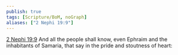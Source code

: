 ```yaml
---
publish: true
tags: [Scripture/BoM, noGraph]
aliases: ["2 Nephi 19:9"]
---
```

[2 Nephi 19:9](https://churchofjesuschrist.org/study/scriptures/bofm/2-ne/19?lang=eng&id=p9#p9) And all the people shall know, even Ephraim and the inhabitants of Samaria, that say in the pride and stoutness of heart:
